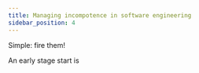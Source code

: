 ```yaml
---
title: Managing incompotence in software engineering
sidebar_position: 4
---
```




Simple: fire them!


An early stage start is